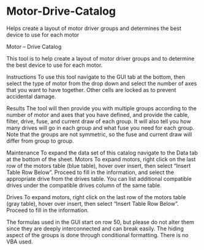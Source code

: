 # Motor-Drive-Catalog
Helps create a layout of motor driver groups and determines the best device to use for each motor


Motor – Drive Catalog

This tool is to help create a layout of motor driver groups and to determine the best device to use for each motor.

Instructions
To use this tool navigate to the GUI tab at the bottom, then select the type of motor from the drop down and select the number of axes that you want to have together. Other cells are locked as to prevent accidental damage.
 

Results
The tool will then provide you with multiple groups according to the number of motor and axes that you have defined, and provide the cable, filter, drive, fuse, and current draw of each group. It will also tell you how many drives will go in each group and what fuse you need for each group. 
Note that the groups are not symmetric, so the fuse and current draw will differ from group to group.



Maintenance
	To expand the data set of this catalog navigate to the Data tab at the bottom of the sheet.
Motors
To expand motors, right click on the last row of the motors table (blue table), hover over insert, then select “Insert Table Row Below”.
Proceed to fill in the information, and select the appropriate drive from the drives table. You can list additional compatible drives under the compatible drives column of the same table.

Drives
To expand motors, right click on the last row of the motors table (gray table), hover over insert, then select “Insert Table Row Below”.
Proceed to fill in the information.


The formulas used in the GUI start on row 50, but please do not alter them since they are deeply interconnected and can break easily.
The hiding aspect of the groups is done through conditional formatting. 
There is no VBA used.
